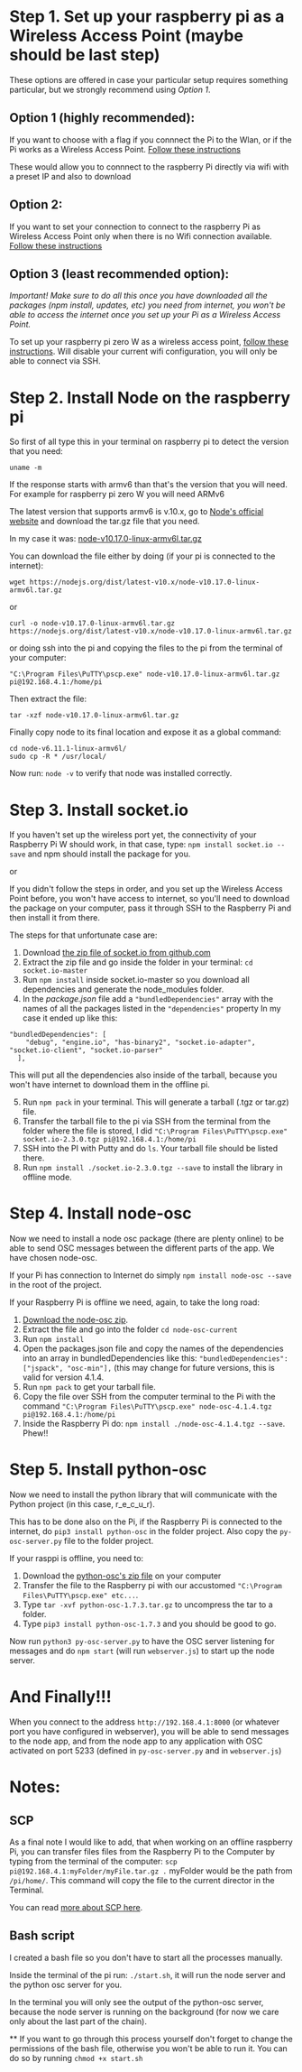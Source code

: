 # Step 1. Set up your raspberry pi as a Wireless Access Point (maybe should be last step)

These options are offered in case your particular setup requires something particular, but we strongly recommend using *Option 1*.

## Option 1 (highly recommended):

If you want to choose with a flag if you connnect the Pi to the Wlan, or if the Pi works as a Wireless Access Point. 
[Follow these instructions](https://github.com/Autodrop3d/raspiApWlanScripts)

These would allow you to connnect to the raspberry Pi directly via wifi with a preset IP and also to download 

## Option 2:

If you want to set your connection to connect to the raspberry Pi as Wireless Access Point only when there is no Wifi connection available. [Follow these instructions](https://www.raspberryconnect.com/projects/65-raspberrypi-hotspot-accesspoints/157-raspberry-pi-auto-wifi-hotspot-switch-internet)

## Option 3 (least recommended option):

_Important! Make sure to do all this once you have downloaded all the packages (npm install, updates, etc) you need from internet, you won't be able to access the internet once you set up your Pi as a Wireless Access Point._

To set up your raspberry pi zero W as a wireless access point, [follow these instructions](https://www.raspberrypi.org/documentation/configuration/wireless/access-point.md). Will disable your current wifi configuration, you will only be able to connect via SSH. 

# Step 2. Install Node on the raspberry pi

So first of all type this in your terminal on raspberry pi to detect the version that you need:

`uname -m`

If the response starts with armv6 than that's the version that you will need. For example for raspberry pi zero W you will need ARMv6

The latest version that supports armv6 is v.10.x, go to [Node's official website](https://nodejs.org/en/download/releases/) and download the tar.gz file that you need.

In my case it was: [node-v10.17.0-linux-armv6l.tar.gz](https://nodejs.org/dist/latest-v10.x/node-v10.17.0-linux-armv6l.tar.gz)

You can download the file either by doing (if your pi is connected to the internet):

`wget https://nodejs.org/dist/latest-v10.x/node-v10.17.0-linux-armv6l.tar.gz`

or

`curl -o node-v10.17.0-linux-armv6l.tar.gz https://nodejs.org/dist/latest-v10.x/node-v10.17.0-linux-armv6l.tar.gz`

or doing ssh into the pi and copying the files to the pi from the terminal of your computer:

`"C:\Program Files\PuTTY\pscp.exe" node-v10.17.0-linux-armv6l.tar.gz pi@192.168.4.1:/home/pi`

Then extract the file:

`tar -xzf node-v10.17.0-linux-armv6l.tar.gz`

Finally copy node to its final location and expose it as a global command:

```
cd node-v6.11.1-linux-armv6l/
sudo cp -R * /usr/local/
```

Now run: `node -v` to verify that node was installed correctly.

# Step 3. Install socket.io

If you haven't set up the wireless port yet, the connectivity of your Raspberry Pi W should work, in that case, type:
`npm install socket.io --save` and npm should install the package for you.

or

If you didn't follow the steps in order, and you set up the Wireless Access Point before, you won't have access to internet, so you'll need to download the package on your computer, pass it through SSH to the Raspberry Pi and then install it from there.

The steps for that unfortunate case are:

1. Download [the zip file of socket.io from github.com](https://github.com/socketio/socket.io/)
2. Extract the zip file and go inside the folder in your terminal: `cd socket.io-master`
3. Run `npm install` inside socket.io-master so you download all dependencies and generate the node_modules folder.
4. In the _package.json_ file add a `"bundledDependencies"` array with the names of all the packages listed in the `"dependencies"` property
   In my case it ended up like this:

```
"bundledDependencies": [
    "debug", "engine.io", "has-binary2", "socket.io-adapter", "socket.io-client", "socket.io-parser"
  ],
```

This will put all the dependencies also inside of the tarball, because you won't have internet to download them in the offline pi.

5.  Run `npm pack` in your terminal. This will generate a tarball (.tgz or tar.gz) file.
6.  Transfer the tarball file to the pi via SSH from the terminal from the folder where the file is stored, I did `"C:\Program Files\PuTTY\pscp.exe" socket.io-2.3.0.tgz pi@192.168.4.1:/home/pi`
7.  SSH into the PI with Putty and do `ls`. Your tarball file should be listed there.
8.  Run `npm install ./socket.io-2.3.0.tgz --save` to install the library in offline mode.

# Step 4. Install node-osc

Now we need to install a node osc package (there are plenty online) to be able to send OSC messages between the different parts of the app. We have chosen node-osc.

If your Pi has connection to Internet do simply `npm install node-osc --save` in the root of the project.

If your Raspberry Pi is offline we need, again, to take the long road:

1. [Download the node-osc zip](https://github.com/MylesBorins/node-osc).
2. Extract the file and go into the folder `cd node-osc-current`
3. Run `npm install`
4. Open the packages.json file and copy the names of the dependencies into an array in bundledDependencies like this: `"bundledDependencies":["jspack", "osc-min"],` (this may change for future versions, this is valid for version 4.1.4.
5. Run `npm pack` to get your tarball file.
6. Copy the file over SSH from the computer terminal to the Pi with the command `"C:\Program Files\PuTTY\pscp.exe" node-osc-4.1.4.tgz pi@192.168.4.1:/home/pi`
7. Inside the Raspberry Pi do: `npm install ./node-osc-4.1.4.tgz --save`. Phew!!

# Step 5. Install python-osc

Now we need to install the python library that will communicate with the Python project (in this case, r_e_c_u_r).

This has to be done also on the Pi, if the Raspberry Pi is connected to the internet, do `pip3 install python-osc` in the folder project. Also copy the `py-osc-server.py` file to the folder project.

If your rasppi is offline, you need to:

1. Download the [python-osc's zip file](https://pypi.org/project/python-osc/#files) on your computer
2. Transfer the file to the Raspberry pi with our accustomed `"C:\Program Files\PuTTY\pscp.exe" etc...`.
3. Type `tar -xvf python-osc-1.7.3.tar.gz` to uncompress the tar to a folder.
4. Type `pip3 install python-osc-1.7.3` and you should be good to go.

Now run `python3 py-osc-server.py` to have the OSC server listening for messages and do `npm start` (will run `webserver.js`) to start up the node server.

# And Finally!!!

When you connect to the address `http://192.168.4.1:8000` (or whatever port you have configured in webserver), you will be able to send messages to the node app, and from the node app to any application with OSC activated on port 5233 (defined in `py-osc-server.py` and in `webserver.js`)

# Notes:

## SCP

As a final note I would like to add, that when working on an offline raspberry Pi, you can transfer files files from the Raspberry Pi to the Computer by typing from the terminal of the computer: `scp pi@192.168.4.1:myFolder/myFile.tar.gz .` myFolder would be the path from `/pi/home/`. This command will copy the file to the current director in the Terminal.

You can read [more about SCP
here](https://www.raspberrypi.org/documentation/remote-access/ssh/scp.md).

## Bash script

I created a bash file so you don't have to start all the processes manually.

Inside the terminal of the pi run: `./start.sh`, it will run the node server and the python osc server for you.

In the terminal you will only see the output of the python-osc server, because the node server is running on the background (for now we care only about the last part of the chain).

\*\* If you want to go through this process yourself don't forget to change the permissions of the bash file, otherwise you won't be able to run it. You can do so by running `chmod +x start.sh`
